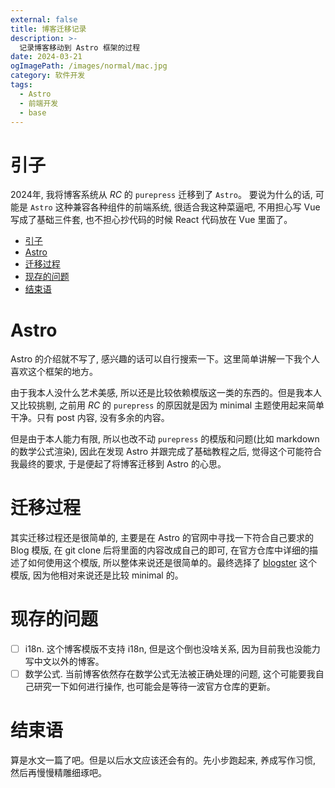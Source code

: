 ```yaml
---
external: false
title: 博客迁移记录
description: >-
  记录博客移动到 Astro 框架的过程
date: 2024-03-21
ogImagePath: /images/normal/mac.jpg
category: 软件开发
tags:
  - Astro
  - 前端开发
  - base
---
```


# 引子

2024年, 我将博客系统从 _RC_ 的 `purepress` 迁移到了 `Astro`。 要说为什么的话, 可能是 `Astro` 这种兼容各种组件的前端系统, 很适合我这种菜逼吧, 不用担心写 Vue 写成了基础三件套, 也不担心抄代码的时候 React 代码放在 Vue 里面了。

- [引子](#引子)
- [Astro](#astro)
- [迁移过程](#迁移过程)
- [现存的问题](#现存的问题)
- [结束语](#结束语)

# Astro

Astro 的介绍就不写了, 感兴趣的话可以自行搜索一下。这里简单讲解一下我个人喜欢这个框架的地方。

由于我本人没什么艺术美感, 所以还是比较依赖模版这一类的东西的。但是我本人又比较挑剔, 之前用 _RC_ 的 `purepress` 的原因就是因为 minimal 主题使用起来简单干净。只有 post 内容, 没有多余的内容。

但是由于本人能力有限, 所以也改不动 `purepress` 的模版和问题(比如 markdown 的数学公式渲染), 因此在发现 Astro 并跟完成了基础教程之后, 觉得这个可能符合我最终的要求, 于是便起了将博客迁移到 Astro 的心思。

# 迁移过程

其实迁移过程还是很简单的, 主要是在 Astro 的官网中寻找一下符合自己要求的 Blog 模版, 在 git clone 后将里面的内容改成自己的即可, 在官方仓库中详细的描述了如何使用这个模版, 所以整体来说还是很简单的。最终选择了 [blogster](https://github.com/flexdinesh/blogster) 这个模版, 因为他相对来说还是比较 minimal 的。

# 现存的问题

- [ ] i18n. 这个博客模版不支持 i18n, 但是这个倒也没啥关系, 因为目前我也没能力写中文以外的博客。
- [ ] 数学公式. 当前博客依然存在数学公式无法被正确处理的问题, 这个可能要我自己研究一下如何进行操作, 也可能会是等待一波官方仓库的更新。

# 结束语

算是水文一篇了吧。但是以后水文应该还会有的。先小步跑起来, 养成写作习惯, 然后再慢慢精雕细琢吧。
